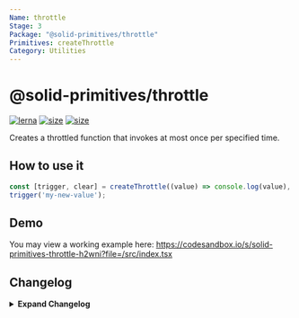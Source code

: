 ```yaml
---
Name: throttle
Stage: 3
Package: "@solid-primitives/throttle"
Primitives: createThrottle
Category: Utilities
---
```


# @solid-primitives/throttle

[![lerna](https://img.shields.io/badge/maintained%20with-lerna-cc00ff.svg?style=for-the-badge)](https://lerna.js.org/)
[![size](https://img.shields.io/bundlephobia/minzip/@solid-primitives/throttle?style=for-the-badge)](https://bundlephobia.com/package/@solid-primitives/throttle)
[![size](https://img.shields.io/npm/v/@solid-primitives/throttle?style=for-the-badge)](https://www.npmjs.com/package/@solid-primitives/throttle)

Creates a throttled function that invokes at most once per specified time.

## How to use it

```ts
const [trigger, clear] = createThrottle((value) => console.log(value), 250));
trigger('my-new-value');
```

## Demo

You may view a working example here: https://codesandbox.io/s/solid-primitives-throttle-h2wni?file=/src/index.tsx

## Changelog

<details>
<summary><b>Expand Changelog</b></summary>

0.0.100

First version of the throttle primitive.

1.0.3

Cleaned up return types and documentation.

1.0.4

Adding CJS support to package.

</details>
